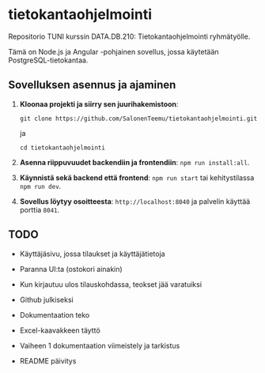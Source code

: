 # tietokantaohjelmointi

Repositorio TUNI kurssin DATA.DB.210: Tietokantaohjelmointi ryhmätyölle.

Tämä on Node.js ja Angular -pohjainen sovellus, jossa käytetään PostgreSQL-tietokantaa.

## Sovelluksen asennus ja ajaminen

1. **Kloonaa projekti ja siirry sen juurihakemistoon**:

    `git clone https://github.com/SalonenTeemu/tietokantaohjelmointi.git`

    ja

    `cd tietokantaohjelmointi`

2. **Asenna riippuvuudet backendiin ja frontendiin**: `npm run install:all`.

3. **Käynnistä sekä backend että frontend**: `npm run start` tai kehitystilassa `npm run dev`.

4. **Sovellus löytyy osoitteesta**: `http://localhost:8040` ja palvelin käyttää porttia `8041`.

## TODO

- Käyttäjäsivu, jossa tilaukset ja käyttäjätietoja
- Paranna UI:ta (ostokori ainakin)
- Kun kirjautuu ulos tilauskohdassa, teokset jää varatuiksi

- Github julkiseksi
- Dokumentaation teko
- Excel-kaavakkeen täyttö
- Vaiheen 1 dokumentaation viimeistely ja tarkistus
- README päivitys
